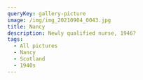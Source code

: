 ```yaml
---
queryKey: gallery-picture
image: /img/img_20210904_0043.jpg
title: Nancy
description: Newly qualified nurse, 1946?
tags:
  - All pictures
  - Nancy
  - Scotland
  - 1940s
---
```

